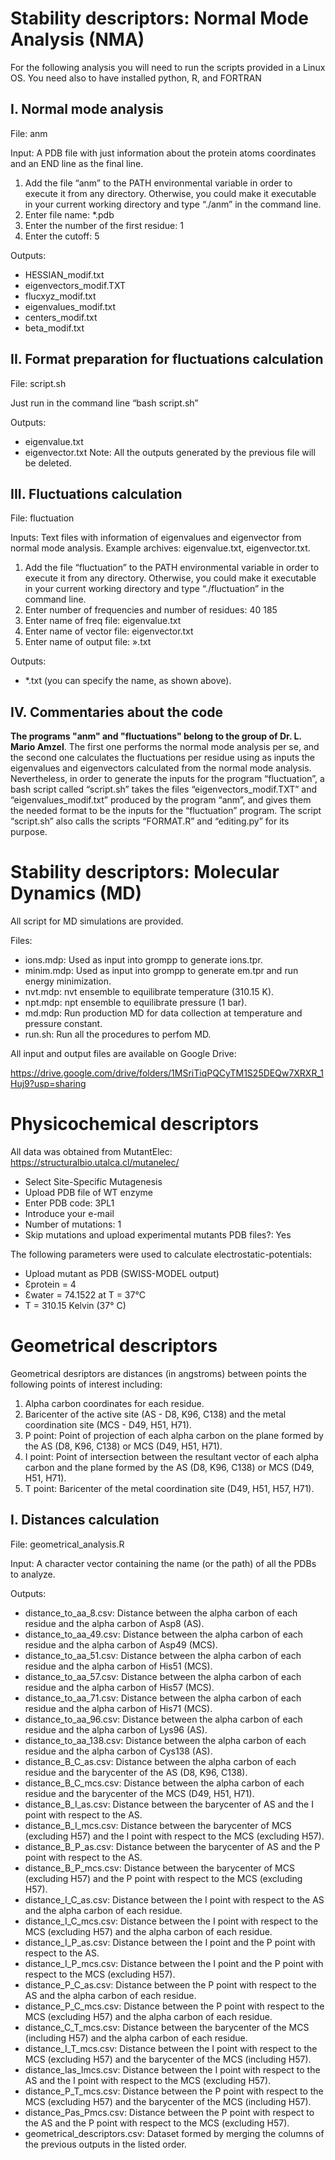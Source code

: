 # Stability descriptors: Normal Mode Analysis (NMA)

For the following analysis you will need to run the scripts provided in a Linux OS. You need also to have installed python, R, and FORTRAN

## I.	Normal mode analysis

File: anm

Input: A PDB file with just information about the protein atoms coordinates and an END line as the final line.

1.	Add the file “anm” to the PATH environmental variable in order to execute it from any directory. Otherwise, you could make it executable in your current working directory and type “./anm” in the command line.
2.	Enter file name: *.pdb
3.	Enter the number of the first residue: 1
4.	Enter the cutoff: 5
 
Outputs: 
-	HESSIAN_modif.txt
-	eigenvectors_modif.TXT
-	flucxyz_modif.txt
-	eigenvalues_modif.txt
-	centers_modif.txt
-	beta_modif.txt

## II.	Format preparation for fluctuations calculation

File: script.sh 

Just run in the command line “bash script.sh”

Outputs:
-	eigenvalue.txt
-	eigenvector.txt
Note: All the outputs generated by the previous file will be deleted.

## III.	Fluctuations calculation

File: fluctuation

Inputs: Text files with information of eigenvalues and eigenvector from normal mode analysis. Example archives: eigenvalue.txt, eigenvector.txt.

1.	Add the file “fluctuation” to the PATH environmental variable in order to execute it from any directory. Otherwise, you could make it executable in your current working directory and type “./fluctuation” in the command line.
2.	Enter number of frequencies and number of residues: 40 185
3.	Enter name of freq file: eigenvalue.txt
4.	Enter name of vector file: eigenvector.txt 
5.	Enter name of output file: ».txt
 
Outputs: 
-	*.txt (you can specify the name, as shown above).

## IV.	Commentaries about the code

**The programs "anm" and "fluctuations" belong to the group of Dr. L. Mario Amzel**. The first one performs the normal mode analysis per se, and the second one calculates the fluctuations per residue using as inputs the eigenvalues and eigenvectors calculated from the normal mode analysis. Nevertheless, in order to generate the inputs for the program “fluctuation”, a bash script called “script.sh” takes the files “eigenvectors_modif.TXT” and “eigenvalues_modif.txt” produced by the program “anm”, and gives them the needed format to be the inputs for the “fluctuation” program. The script “script.sh” also calls the scripts “FORMAT.R” and “editing.py” for its purpose.

# Stability descriptors: Molecular Dynamics (MD)

All script for MD simulations are provided. 

Files:
 -	ions.mdp: Used as input into grompp to generate ions.tpr.
 - 	minim.mdp: Used as input into grompp to generate em.tpr and run energy minimization.
 -	nvt.mdp: nvt ensemble to equilibrate temperature (310.15 K). 	
 -	npt.mdp: npt ensemble to equilibrate pressure (1 bar).
 -	md.mdp: Run production MD for data collection at temperature and pressure constant.
 -	run.sh: Run all the procedures to perfom MD.
 
 All input and output files are available on Google Drive:
 
 https://drive.google.com/drive/folders/1MSriTiqPQCyTM1S25DEQw7XRXR_1Huj9?usp=sharing
 
# Physicochemical descriptors

All data was obtained from MutantElec: https://structuralbio.utalca.cl/mutanelec/
- Select Site-Specific Mutagenesis
- Upload PDB file of WT enzyme
- Enter PDB code: 3PL1
- Introduce your e-mail
- Number of mutations: 1
- Skip mutations and upload experimental mutants PDB files?: Yes

The following parameters were used to calculate electrostatic-potentials:
- Upload mutant as PDB (SWISS-MODEL output)
- Ɛprotein = 4 
- Ɛwater = 74.1522 at T = 37°C
- T = 310.15 Kelvin (37° C)

# Geometrical descriptors

Geometrical desriptors are distances (in angstroms) between points the following points of interest including:

1. Alpha carbon coordinates for each residue.
2. Baricenter of the active site (AS - D8, K96, C138) and the metal coordination site (MCS - D49, H51, H71).
3. P point: Point of projection of each alpha carbon on the plane formed by the AS (D8, K96, C138) or MCS (D49, H51, H71).
4. I point: Point of intersection between the resultant vector of each alpha carbon and the plane formed by the AS (D8, K96, C138) or MCS (D49, H51, H71).
5. T point: Baricenter of the metal coordination site (D49, H51, H57, H71).

## I.	Distances calculation

File: geometrical_analysis.R

Input: A character vector containing the name (or the path) of all the PDBs to analyze.
 
Outputs: 

-	distance_to_aa_8.csv: Distance between the alpha carbon of each residue and the alpha carbon of Asp8 (AS).
-	distance_to_aa_49.csv: Distance between the alpha carbon of each residue and the alpha carbon of Asp49 (MCS).
-	distance_to_aa_51.csv: Distance between the alpha carbon of each residue and the alpha carbon of His51 (MCS).
-	distance_to_aa_57.csv: Distance between the alpha carbon of each residue and the alpha carbon of His57 (MCS).
-	distance_to_aa_71.csv: Distance between the alpha carbon of each residue and the alpha carbon of His71 (MCS).
-	distance_to_aa_96.csv: Distance between the alpha carbon of each residue and the alpha carbon of Lys96 (AS).
-	distance_to_aa_138.csv: Distance between the alpha carbon of each residue and the alpha carbon of Cys138 (AS).
-	distance_B_C_as.csv: Distance between the alpha carbon of each residue and the barycenter of the AS (D8, K96, C138).
-	distance_B_C_mcs.csv: Distance between the alpha carbon of each residue and the barycenter of the MCS (D49, H51, H71).
-	distance_B_I_as.csv: Distance between the barycenter of AS and the I point with respect to the AS.
-	distance_B_I_mcs.csv: Distance between the barycenter of MCS (excluding H57) and the I point with respect to the MCS (excluding H57).
-	distance_B_P_as.csv: Distance between the barycenter of AS and the P point with respect to the AS.
-	distance_B_P_mcs.csv: Distance between the barycenter of MCS (excluding H57) and the P point with respect to the MCS (excluding H57).
-	distance_I_C_as.csv: Distance between the I point with respect to the AS and the alpha carbon of each residue.
-	distance_I_C_mcs.csv: Distance between the I point with respect to the MCS (excluding H57) and the alpha carbon of each residue.
-	distance_I_P_as.csv: Distance between the I point and the P point with respect to the AS.
-	distance_I_P_mcs.csv: Distance between the I point and the P point with respect to the MCS (excluding H57).
-	distance_P_C_as.csv: Distance between the P point with respect to the AS and the alpha carbon of each residue.
-	distance_P_C_mcs.csv: Distance between the P point with respect to the MCS (excluding H57) and the alpha carbon of each residue.
-	distance_C_T_mcs.csv: Distance between the barycenter of the MCS (including H57) and the alpha carbon of each residue.
-	distance_I_T_mcs.csv: Distance between the I point with respect to the MCS (excluding H57) and the barycenter of the MCS (including H57).
-	distance_Ias_Imcs.csv: Distance between the I point with respect to the AS and the I point with respect to the MCS (excluding H57). 
-	distance_P_T_mcs.csv: Distance between the P point with respect to the MCS (excluding H57) and the barycenter of the MCS (including H57).
-	distance_Pas_Pmcs.csv: Distance between the P point with respect to the AS and the P point with respect to the MCS (excluding H57).
-	geometrical_descriptors.csv: Dataset formed by merging the columns of the previous outputs in the listed order.

